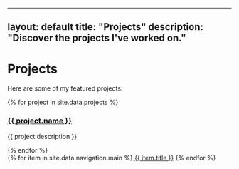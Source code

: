 
---
layout: default
title: "Projects"
description: "Discover the projects I've worked on."
---

# Projects

Here are some of my featured projects:

<div class="projects-grid">
  {% for project in site.data.projects %}
  <div class="project-card">
    <h3><a href="{{ project.url }}" target="_blank">{{ project.name }}</a></h3>
    <p>{{ project.description }}</p>
  </div>
  {% endfor %}
</div>

<div class="nav-links">
  {% for item in site.data.navigation.main %}
  <a href="{{ item.url }}">{{ item.title }}</a>
  {% endfor %}
</div>
